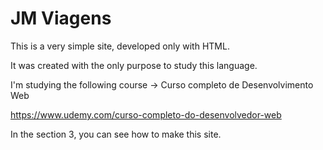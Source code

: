 # JM Viagens

This is a very simple site, developed only with HTML.


It was created with the only purpose to study this language.


I'm studying the following course -> Curso completo de Desenvolvimento Web

https://www.udemy.com/curso-completo-do-desenvolvedor-web

In the section 3, you can see how to make this site.